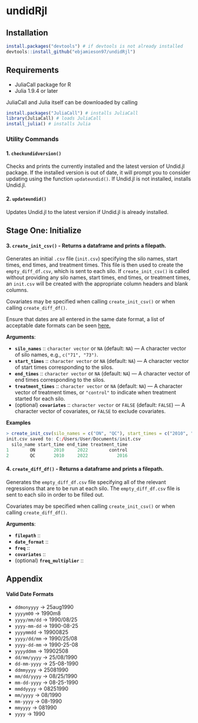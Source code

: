 # undidRjl


## Installation 
```R
install.packages("devtools") # if devtools is not already installed
devtools::install_github("ebjamieson97/undidRjl") 
```

## Requirements
* JuliaCall package for R
* Julia 1.9.4 or later

JuliaCall and Julia itself can be downloaded by calling
```R
install.packages("JuliaCall") # installs JuliaCall
library(JuliaCall) # loads JuliaCall
install_julia() # installs Julia
```

### Utility Commands

#### 1. `checkundidversion()`

Checks and prints the currently installed and the latest version of Undid.jl package. If the installed version is out of date, it will prompt you to consider updating using the function `updateundid()`. If Undid.jl is not installed, installs Undid.jl.


#### 2. `updateundid()`

Updates Undid.jl to the latest version if Undid.jl is already installed.


## Stage One: Initialize

#### 3. `create_init_csv()` - Returns a dataframe and prints a filepath.

Generates an initial `.csv` file (`init.csv`) specifying the silo names, start times, end times, and treatment times. This file is then used to create the `empty_diff_df.csv`, which is sent to each silo. If `create_init_csv()` is called without providing any silo names, start times, end times, or treatment times, an `init.csv` will be created with the appropriate column headers and blank columns. 

Covariates may be specified when calling `create_init_csv()` or when calling `create_diff_df()`.

Ensure that dates are all entered in the same date format, a list of acceptable date formats can be seen [here.](#valid-date-formats)

**Arguments**:
- **`silo_names`** :: `character vector` or `NA` (default: `NA`) — A character vector of silo names, e.g., `c("71", "73")`.
- **`start_times`** :: `character vector` or `NA` (default: `NA`) — A character vector of start times corresponding to the silos.
- **`end_times`** :: `character vector` or `NA` (default: `NA`) — A character vector of end times corresponding to the silos.
- **`treatment_times`** :: `character vector` or `NA` (default: `NA`) — A character vector of treatment times, or `"control"` to indicate when treatment started for each silo.
- (optional) **`covariates`** :: `character vector` or `FALSE` (default: `FALSE`) — A character vector of covariates, or `FALSE` to exclude covariates.

**Examples**
```R
> create_init_csv(silo_names = c("ON", "QC"), start_times = c("2010", "2010"), end_times = c("2022", "2022"), treatment_times = c("control", "2016"))
init.csv saved to: C:/Users/User/Documents/init.csv 
  silo_name start_time end_time treatment_time
1        ON       2010     2022        control
2        QC       2010     2022           2016
```

#### 4. `create_diff_df()` - Returns a dataframe and prints a filepath.

Generates the `empty_diff_df.csv` file specifying all of the relevant regressions that are to be run at each silo. The `empty_diff_df.csv` file is sent to each silo in order to be filled out.

Covariates may be specified when calling `create_init_csv()` or when calling `create_diff_df()`.

**Arguments**:
- **`filepath`** ::
- **`date_format`** ::
- **`freq`** ::
- **`covariates`** ::
- (optional) **`freq_multiplier`** ::



## Appendix

#### Valid Date Formats
- `ddmonyyyy` → 25aug1990
- `yyyym00` → 1990m8
- `yyyy/mm/dd` → 1990/08/25
- `yyyy-mm-dd` → 1990-08-25
- `yyyymmdd` → 19900825
- `yyyy/dd/mm` → 1990/25/08
- `yyyy-dd-mm` → 1990-25-08
- `yyyyddmm` → 19902508
- `dd/mm/yyyy` → 25/08/1990
- `dd-mm-yyyy` → 25-08-1990
- `ddmmyyyy` → 25081990
- `mm/dd/yyyy` → 08/25/1990
- `mm-dd-yyyy` → 08-25-1990
- `mmddyyyy` → 08251990
- `mm/yyyy` → 08/1990
- `mm-yyyy` → 08-1990
- `mmyyyy` → 081990
- `yyyy` → 1990

